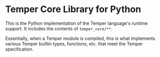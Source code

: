 # Temper Core Library for Python

This is the Python implementation of the Temper language's runtime support. It
includes the contents of `temper_core/**`.

Essentially, when a Temper module is compiled, this is what implements various
Temper builtin types, functions, etc. that meet the Temper specification.
